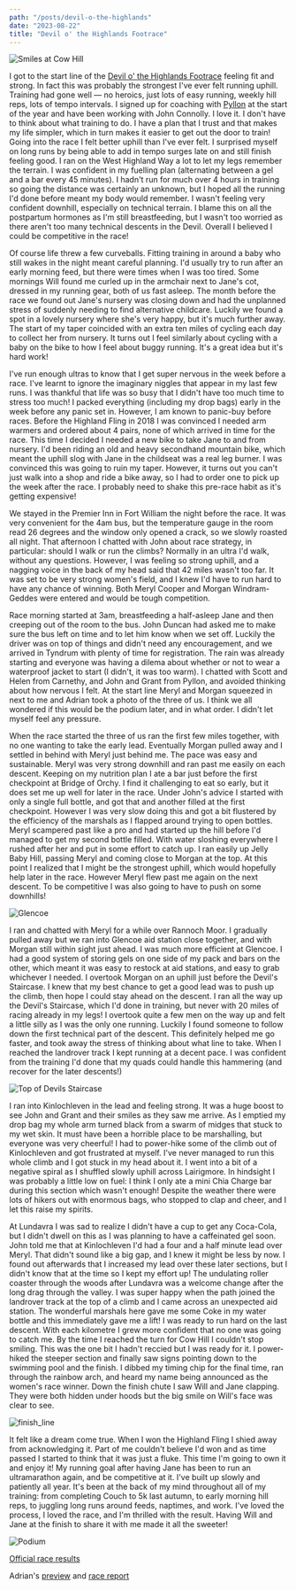 ```yaml
---
path: "/posts/devil-o-the-highlands"
date: "2023-08-22"
title: "Devil o' the Highlands Footrace"
---
```


![Smiles at Cow Hill](../images/devil-of-the-highlands/smiles_at_cow_hill.jpeg "📷 Michael Philp")

I got to the start line of the [Devil o' the Highlands Footrace](https://www.devilothehighlandsfootrace.co.uk/) feeling fit and strong.
In fact this was probably the strongest I've ever felt running uphill.
Training had gone well &mdash; no heroics, just lots of easy running, weekly hill reps, lots of tempo intervals.
I signed up for coaching with [Pyllon](http://www.pyllonultra.com/) at the start of the year and have been working with John Connolly.
I love it.
I don't have to think about what training to do.
I have a plan that I trust and that makes my life simpler, which in turn makes it easier to get out the door to train!
Going into the race I felt better uphill than I've ever felt.
I surprised myself on long runs by being able to add in tempo surges late on and still finish feeling good.
I ran on the West Highland Way a lot to let my legs remember the terrain.
I was confident in my fuelling plan (alternating between a gel and a bar every 45 minutes).
I hadn't run for much over 4 hours in training so going the distance was certainly an unknown, but I hoped all the running I'd done before meant my body would remember.
I wasn't feeling very confident downhill, especially on technical terrain.
I blame this on all the postpartum hormones as I'm still breastfeeding, but I wasn't too worried as there aren't too many technical descents in the Devil.
Overall I believed I could be competitive in the race!

<!-- end -->
Of course life threw a few curveballs.
Fitting training in around a baby who still wakes in the night meant careful planning.
I'd usually try to run after an early morning feed, but there were times when I was too tired.
Some mornings Will found me curled up in the armchair next to Jane's cot, dressed in my running gear, both of us fast asleep.
The month before the race we found out Jane's nursery was closing down and had the unplanned stress of suddenly needing to find alternative childcare.
Luckily we found a spot in a lovely nursery where she's very happy, but it's much further away.
The start of my taper coincided with an extra ten miles of cycling each day to collect her from nursery.
It turns out I feel similarly about cycling with a baby on the bike to how I feel about buggy running.
It's a great idea but it's hard work!

I've run enough ultras to know that I get super nervous in the week before a race.
I've learnt to ignore the imaginary niggles that appear in my last few runs.
I was thankful that life was so busy that I didn't have too much time to stress too much!
I packed everything (including my drop bags) early in the week before any panic set in.
However, I am known to panic-buy before races.
Before the Highland Fling in 2018 I was convinced I needed arm warmers and ordered about 4 pairs, none of which arrived in time for the race.
This time I decided I needed a new bike to take Jane to and from nursery.
I'd been riding an old and heavy secondhand mountain bike, which meant the uphill slog with Jane in the childseat was a real leg burner.
I was convinced this was going to ruin my taper.
However, it turns out you can't just walk into a shop and ride a bike away, so I had to order one to pick up the week after the race.
I probably need to shake this pre-race habit as it's getting expensive!

We stayed in the Premier Inn in Fort William the night before the race.
It was very convenient for the 4am bus, but the temperature gauge in the room read 26 degrees and the window only opened a crack, so we slowly roasted all night.
That afternoon I chatted with John about race strategy, in particular: should I walk or run the climbs?
Normally in an ultra I'd walk, without any questions.
However, I was feeling so strong uphill, and a nagging voice in the back of my head said that 42 miles wasn't too far.
It was set to be very strong women's field, and I knew I'd have to run hard to have any chance of winning.
Both Meryl Cooper and Morgan Windram-Geddes were entered and would be tough competition.

Race morning started at 3am, breastfeeding a half-asleep Jane and then creeping out of the room to the bus.
John Duncan had asked me to make sure the bus left on time and to let him know when we set off.
Luckily the driver was on top of things and didn't need any encouragement, and we arrived in Tyndrum with plenty of time for registration.
The rain was already starting and everyone was having a dilema about whether or not to wear a waterproof jacket to start (I didn't, it was too warm).
I chatted with Scott and Helen from Carnethy, and John and Grant from Pyllon, and avoided thinking about how nervous I felt.
At the start line Meryl and Morgan squeezed in next to me and Adrian took a photo of the three of us.
I think we all wondered if this would be the podium later, and in what order. 
I didn't let myself feel any pressure.

When the race started the three of us ran the first few miles together, with no one wanting to take the early lead.
Eventually Morgan pulled away and I settled in behind with Meryl just behind me.
The pace was easy and sustainable.
Meryl was very strong downhill and ran past me easily on each descent.
Keeping on my nutrition plan I ate a bar just before the first checkpoint at Bridge of Orchy.
I find it challenging to eat so early, but it does set me up well for later in the race.
Under John's advice I started with only a single full bottle, and got that and another filled at the first checkpoint.
However I was very slow doing this and got a bit flustered by the efficiency of the marshals as I flapped around trying to open bottles.
Meryl scampered past like a pro and had started up the hill before I'd managed to get my second bottle filled.
With water sloshing everywhere I rushed after her and put in some effort to catch up.
I ran easily up Jelly Baby Hill, passing Meryl and coming close to Morgan at the top.
At this point I realized that I might be the strongest uphill, which would hopefully help later in the race.
However Meryl flew past me again on the next descent.
To be competitive I was also going to have to push on some downhills!

![Glencoe](../images/devil-of-the-highlands/glencoe.jpeg "Glencoe 📷 Graham Milne")

I ran and chatted with Meryl for a while over Rannoch Moor.
I gradually pulled away but we ran into Glencoe aid station close together, and with Morgan still within sight just ahead.
I was much more efficient at Glencoe.
I had a good system of storing gels on one side of my pack and bars on the other, which meant it was easy to restock at aid stations, and easy to grab whichever I needed.
I overtook Morgan on an uphill just before the Devil's Staircase.
I knew that my best chance to get a good lead was to push up the climb, then hope I could stay ahead on the descent.
I ran all the way up the Devil's Staircase, which I'd done in training, but never with 20 miles of racing already in my legs!
I overtook quite a few men on the way up and felt a little silly as I was the only one running.
Luckily I found someone to follow down the first technical part of the descent.
This definitely helped me go faster, and took away the stress of thinking about what line to take.
When I reached the landrover track I kept running at a decent pace.
I was confident from the training I'd done that my quads could handle this hammering (and recover for the later descents!)

![Top of Devils Staircase](../images/devil-of-the-highlands/top_of_staircase_1.jpeg "Not much of a view at the top of the Devil's Staircase! 📷 Monument Photos")

I ran into Kinlochleven in the lead and feeling strong.
It was a huge boost to see John and Grant and their smiles as they saw me arrive.
As I emptied my drop bag my whole arm turned black from a swarm of midges that stuck to my wet skin.
It must have been a horrible place to be marshalling, but everyone was very cheerful!
I had to power-hike some of the climb out of Kinlochleven and got frustrated at myself.
I've never managed to run this whole climb and I got stuck in my head about it.
I went into a bit of a negative spiral as I shuffled slowly uphill across Lairigmore.
In hindsight I was probably a little low on fuel: I think I only ate a mini Chia Charge bar during this section which wasn't enough!
Despite the weather there were lots of hikers out with enormous bags, who stopped to clap and cheer, and I let this raise my spirits.

At Lundavra I was sad to realize I didn't have a cup to get any Coca-Cola, but I didn't dwell on this as I was planning to have a caffeinated gel soon.
John told me that at Kinlochleven I'd had a four and a half minute lead over Meryl.
That didn't sound like a big gap, and I knew it might be less by now.
I found out afterwards that I increased my lead over these later sections, but I didn't know that at the time so I kept my effort up!
The undulating roller coaster through the woods after Lundavra was a welcome change after the long drag through the valley.
I was super happy when the path joined the landrover track at the top of a climb and I came across an unexpected aid station.
The wonderful marshals here gave me some Coke in my water bottle and this immediately gave me a lift!
I was ready to run hard on the last descent.
With each kilometre I grew more confident that no one was going to catch me.
By the time I reached the turn for Cow Hill I couldn't stop smiling.
This was the one bit I hadn't reccied but I was ready for it.
I power-hiked the steeper section and finally saw signs pointing down to the swimming pool and the finish.
I dibbed my timing chip for the final time, ran through the rainbow arch, and heard my name being announced as the women's race winner.
Down the finish chute I saw Will and Jane clapping.
They were both hidden under hoods but the big smile on Will's face was clear to see.

![finish_line](../images/devil-of-the-highlands/finish_line.jpeg "📷 Graham Milne")

It felt like a dream come true.
When I won the Highland Fling I shied away from acknowledging it.
Part of me couldn't believe I'd won and as time passed I started to think that it was just a fluke.
This time I'm going to own it and enjoy it!
My running goal after having Jane has been to run an ultramarathon again, and be competitive at it.
I've built up slowly and patiently all year. 
It's been at the back of my mind throughout all of my training: from completing Couch to 5k last autumn, to early morning hill reps, to juggling long runs around feeds, naptimes, and work.
I've loved the process, I loved the race, and I'm thrilled with the result.
Having Will and Jane at the finish to share it with me made it all the sweeter!

![Podium](../images/devil-of-the-highlands/podium.jpeg "Women's podium: Meryl Cooper in 2nd, me in 1st, and Morgan Windram-Geddes in 3rd. Such a great race with these two superstars! 📷 Graham Milne")

[Official race results](https://www.sportident.co.uk/results/HighlandFling/2023/Devil/)

Adrian's [preview](https://runnersaresmilers.com/devil-o-the-highlands-preview/) and [race report](https://runnersaresmilers.com/devil-othe-highlands-report/) 